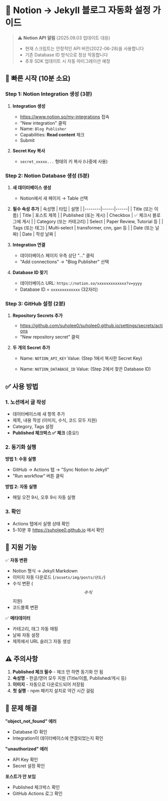 # 📝 Notion → Jekyll 블로그 자동화 설정 가이드

> ⚠️ **Notion API 알림** (2025.09.03 업데이트 대응)
> - 현재 스크립트는 안정적인 API 버전(2022-06-28)을 사용합니다
> - 기존 Database ID 방식으로 정상 작동합니다
> - 추후 SDK 업데이트 시 자동 마이그레이션 예정

## 🚀 빠른 시작 (10분 소요)

### Step 1: Notion Integration 생성 (3분)

1. **Integration 생성**
   - https://www.notion.so/my-integrations 접속
   - "New integration" 클릭
   - Name: `Blog Publisher`
   - Capabilities: **Read content** 체크
   - Submit

2. **Secret Key 복사**
   - `secret_xxxxx...` 형태의 키 복사 (나중에 사용)

### Step 2: Notion Database 생성 (5분)

1. **새 데이터베이스 생성**
   - Notion에서 새 페이지 → Table 선택

2. **필수 속성 추가**
   | 속성명 | 타입 | 설명 |
   |--------|------|------|
   | Title (또는 이름) | Title | 포스트 제목 |
   | Published (또는 게시) | Checkbox | ✅ 체크시 블로그에 게시 |
   | Category (또는 카테고리) | Select | Paper Review, Tutorial 등 |
   | Tags (또는 태그) | Multi-select | transformer, cnn, gan 등 |
   | Date (또는 날짜) | Date | 작성 날짜 |

3. **Integration 연결**
   - 데이터베이스 페이지 우측 상단 "..." 클릭
   - "Add connections" → "Blog Publisher" 선택

4. **Database ID 찾기**
   - 데이터베이스 URL: `https://notion.so/xxxxxxxxxxxxx?v=yyyy`
   - Database ID = `xxxxxxxxxxxxx` (32자리)

### Step 3: GitHub 설정 (2분)

1. **Repository Secrets 추가**
   - https://github.com/suholee0/suholee0.github.io/settings/secrets/actions
   - "New repository secret" 클릭

2. **두 개의 Secret 추가**
   - Name: `NOTION_API_KEY`
     Value: (Step 1에서 복사한 Secret Key)

   - Name: `NOTION_DATABASE_ID`
     Value: (Step 2에서 찾은 Database ID)

## ✅ 사용 방법

### 1. 노션에서 글 작성
- 데이터베이스에 새 항목 추가
- 제목, 내용 작성 (이미지, 수식, 코드 모두 지원)
- Category, Tags 설정
- **Published 체크박스 ✅ 체크** (중요!)

### 2. 동기화 실행

**방법 1: 수동 실행**
- GitHub → Actions 탭 → "Sync Notion to Jekyll"
- "Run workflow" 버튼 클릭

**방법 2: 자동 실행**
- 매일 오전 9시, 오후 9시 자동 실행

### 3. 확인
- Actions 탭에서 실행 상태 확인
- 5-10분 후 https://suholee0.github.io 에서 확인

## 🎯 지원 기능

✅ **자동 변환**
- Notion 형식 → Jekyll Markdown
- 이미지 자동 다운로드 (`/assets/img/posts/년도/`)
- 수식 변환 ($$수식$$ 지원)
- 코드블록 변환

✅ **메타데이터**
- 카테고리, 태그 자동 매핑
- 날짜 자동 설정
- 제목에서 URL 슬러그 자동 생성

## ⚠️ 주의사항

1. **Published 체크 필수** - 체크 안 하면 동기화 안 됨
2. **속성명** - 한글/영어 모두 지원 (Title/이름, Published/게시 등)
3. **이미지** - 자동으로 다운로드되어 저장됨
4. **첫 실행** - npm 패키지 설치로 약간 시간 걸림

## 🐛 문제 해결

**"object_not_found" 에러**
- Database ID 확인
- Integration이 데이터베이스에 연결되었는지 확인

**"unauthorized" 에러**
- API Key 확인
- Secret 설정 확인

**포스트가 안 보임**
- Published 체크박스 확인
- GitHub Actions 로그 확인